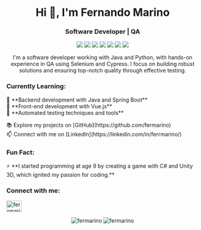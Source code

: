 <h1 align="center">Hi 👋, I'm Fernando Marino</h1>
<h3 align="center">Software Developer | QA</h3>

<p align="center">
  <img src="https://img.shields.io/badge/Java-007396?style=for-the-badge&logo=java&logoColor=white" />
  <img src="https://img.shields.io/badge/Angular-DD0031?style=for-the-badge&logo=angular&logoColor=white" />
  <img src="https://img.shields.io/badge/Selenium-43B02A?style=for-the-badge&logo=selenium&logoColor=white" />
  <img src="https://img.shields.io/badge/Cypress-17202C?style=for-the-badge&logo=cypress&logoColor=white" />
  <img src="https://img.shields.io/badge/Postman-FF6C37?style=for-the-badge&logo=postman&logoColor=white" />
  <img src="https://img.shields.io/badge/Jenkins-D24939?style=for-the-badge&logo=jenkins&logoColor=white" />
  <img src="https://img.shields.io/badge/PostgreSQL-4169E1?style=for-the-badge&logo=postgresql&logoColor=white" />
</p>

<p align="center">
  I'm a software developer working with Java and Python, with hands-on experience in QA using Selenium and Cypress. I focus on building robust solutions and ensuring top-notch quality through effective testing.
</p>

<h3>Currently Learning:</h3>
<p>
  🌱 **Backend development with Java and Spring Boot**<br>
  🌱 **Front-end development with Vue.js**<br>
  🌱 **Automated testing techniques and tools**
</p>

<p>
  📚 Explore my projects on [GitHub](https://github.com/fermarino)<br>
  📫 Connect with me on [LinkedIn](https://linkedin.com/in/ferrmarino/)
</p>

<h3>Fun Fact:</h3>
<p>
  ⚡ **I started programming at age 9 by creating a game with C# and Unity 3D, which ignited my passion for coding.**
</p>

<h3>Connect with me:</h3>
<p>
  <a href="https://linkedin.com/in/ferrmarino" target="blank">
    <img align="center" src="https://raw.githubusercontent.com/rahuldkjain/github-profile-readme-generator/master/src/images/icons/Social/linked-in-alt.svg" alt="ferrmarino" height="30" width="40" />
  </a>
</p>


<p align="center">
  <img src="https://github-readme-stats.vercel.app/api?username=fermarino&show_icons=true&locale=en" alt="fermarino" />
  <img src="https://github-readme-stats.vercel.app/api/top-langs?username=fermarino&show_icons=true&locale=en&layout=compact" alt="fermarino" />
</p>
